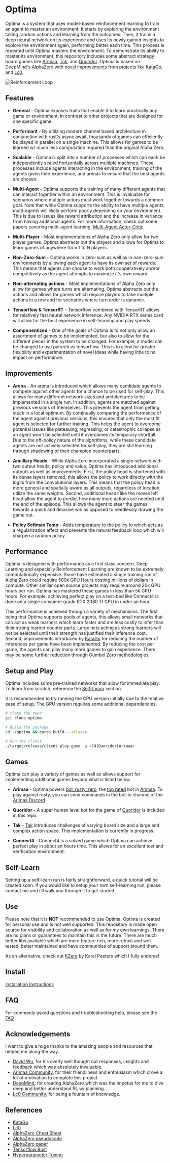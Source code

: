 # Optima

Optima is a system that uses model-based reinforcement learning to train an agent to master an environment. It starts by exploring the environment taking random actions and learning from the outcomes. Then, it trains a deep neural network on its experience and uses its newly gained insights to explore the environment again, performing better each time. This process is repeated until Optima masters the environment. To demonstrate its ability to master its environment, this repository includes some abstract strategy board games like [Arimaa][Arimaa], [Tak][Tak], and [Quoridor][Quoridor]. Optima is based on DeepMind's [AlphaZero][AlphaZero] with [novel improvements][novel improvements] from projects like [KataGo][KataGo], and [Lc0][Lc0].

![Reinforcement Loop](./assets/reinforcement-loop.png)

## Features

* **General** - Optima exposes traits that enable it to learn practically any game or environment, in contrast to other projects that are designed for one specific game.

* **Performant** - By utilizing modern channel based architecture in conjunction with rust's async await, thousands of games can efficiently be played in parallel on a single machine. This allows for games to be learned w/ much less computation required than the original Alpha Zero.

* **Scalable** - Optima is split into a number of processes which can each be independently scaled horizontally across multiple machines. These processes include agents interacting in the environment, training of the agents given their experience, and arenas to ensure that the best agents are chosen.

* **Multi-Agent** - Optima supports the training of many different agents that can interact together within an environment. This is invaluable for scenarios where multiple actors must work together towards a common goal. Note that while Optima supports the ability to have multiple agents, multi-agents will likely perform poorly depending on your environment. This is due to issues like reward attribution and the increase in variance from having additional agents. For more information, check out some papers covering multi-agent learning. [Multi-Agent Actor-Critic](https://arxiv.org/pdf/1706.02275.pdf)

* **Multi-Player** - Most implementations of Alpha Zero only allow for two player games. Optima abstracts out the players and allows for Optima to learn games of anywhere from 1 to N players.

* **Non-Zero-Sum** - Optima works in zero-sum as well as in non-zero-sum environments by allowing each agent to have its own set of rewards. This means that agents can choose to work both cooperatively and/or competitively as the agent attempts to maximize it's own reward.
* **Non-alternating actions** - Most implementations of Alpha Zero only allow for games where turns are alternating. Optima abstracts out the actions and allows for games which require players to take multiple actions in a row and for scenarios where turn order is dynamic.

* **Tensorflow & TensorRT** - Tensorflow combined with TensorRT allows for relatively fast neural network inference. Any NVIDIA RTX series card will allow for the best experience in self-learning and play speeds.

* **Componentized** - One of the goals of Optima is to not only allow an assortment of games to be implemented, but also to allow for the different pieces in the system to be changed. For example, a model can be changed to use pytorch vs tensorflow. This is to allow for greater flexibility and experimentation of novel ideas while having little to no impact on performance.

## Improvements

* **Arena** - An arena is introduced which allows many candidate agents to compete against other agents for a chance to be used for self-play. This allows for many different network sizes and architectures to be implemented in a single run. In addition, agents are matched against previous versions of themselves. This prevents the agent from getting stuck in a local optimum. By continually comparing the performance of the agent against previous versions, this ensures that only the most fit agent is selected for further training. This helps the agent to overcome potential issues like plateauing, regressing, or catastrophic collapse as an agent won't be selected until it overcomes its temporary shortfall. Due to the off-policy nature of the algorithms, while these candidate agents are not actively selected for self-play, they are still learning through shadowing of their champion counterparts.

* **Ancillary Heads** - While Alpha Zero incorporated a single network with two output heads, policy and value, Optima has introduced additional outputs as well as improvements. First, the policy head is shortened with its dense layers removed, this allows the policy to work directly with the logits from the convolutional layers. This means that the policy head is more general and spatially aware as all outputs, regardless of location, utilize the same weights. Second, additional heads like the moves left head allow the agent to predict how many more actions are needed until the end of the episode. This allows the agent to steer the games towards a quick and decisive win as opposed to needlessly drawing the game out.

* **Policy Softmax Temp** - Adds temperature to the policy to which acts as a regularization affect and prevents the natural feedback loop which will sharpen a random policy.

## Performance

Optima is designed with performance as a first class concern. Deep Learning and especially Reinforcement Learning are known to be extremely computationally expensive. Some have estimated a single training run of Alpha Zero could require 500k GPU Hours costing millions of dollars in compute. Other similar open source projects may require around 20k GPU hours per run. Optima has mastered these games in less than 5k GPU hours. For example, achieving perfect play on a test-bed like Connect4 is done on a single consumer grade RTX 2080 TI GPU in under an hour.

This performance is achieved through a variety of mechanisms. The first being that Optima supports pools of agents, this allows small networks that can act as weak learners which learn faster and are less costly to infer than their strong learner counter parts. Large nets acting as strong learners will not be selected until their strength has justified their inference cost. Second, improvements introduced by [KataGo][KataGo] for reducing the number of inferences per game have been implemented. By reducing the cost per game, the agents can play many more games to gain experience. There may be some further reduction through Gumbel Zero methodologies.

## Setup and Play

Optima includes some pre-trained networks that allow for immediate play. To learn from scratch, reference the [Self-Learn](#self-learn) section.

It is recommended to try running the CPU version initially due to the relative ease of setup. The GPU version requires some additional dependencies.


```bash
# clone the repo
git clone optima

# Build the package
cd ./optima && cargo build --release

# Run the client
./target/release/client play game -g <C4|Quoridor|Arimaa>
```

## Games

Optima can play a variety of games as well as allows support for implementing additional games beyond what is listed below.

* **Arimaa** - Optima powers [bot_rusty_zero][bot_rusty_zero], the [top rated][top rated] bot in [Arimaa][Arimaa]. To play against rusty, you can send commands in the bot-io channel of the [Arimaa Discord][Arimaa Discord]

* **Quoridor** - A super human level bot for the game of [Quoridor][Quoridor] is included in this repo.
* **Tak** - [Tak][Tak] introduces challenges of varying board size and a large and complex action space. This implementation is currently in progress.

* **Connect4** - Connect4 is a solved game which Optima can achieve perfect play in about an hours time. This allows for an excellent test and verification environment.

## Self-Learn

Setting up a self-learn run is fairly straightforward, a quick tutorial will be created soon. If you would like to setup your own self-learning run, please contact me and i'll walk you through it to get started.

## Use

Please note that it is **NOT** recommended to use Optima. Optima is created for personal use and is not well supported. This repository is made open source for visibility and collaboration as well as for my own learnings. There are no plans or guarantees to maintain this in the future. There are much better libs available which are more feature rich, more robust and well tested, better maintained and have communities of support around them.

As an alternative, check out [KZero][KZero] by Karel Peeters which I fully endorse!

## Install

[Installation Instructions](./INSTALL.md)

## FAQ

For commonly asked questions and troubleshooting help, please see the [FAQ](./FAQ.md)

## Acknowledgements

I want to give a huge thanks to the amazing people and resources that helped me along the way.

* [David Wu][David Wu], for his overly well thought out responses, insights and feedback which was absolutely invaluable.
* [Arimaa Community][Arimaa Discord], for their friendliness and enthusiasm which drove a lot of motivation to complete this project.
* [DeepMind][DeepMind], for creating AlphaZero which was the impetus for me to dive deep and better understand RL w/ planning.
* [Lc0 Community][Lc0 Community], for being a fountain of knowledge.

## References

* [KataGo][KataGo]
* [Lc0][Lc0]
* [AlphaZero Cheat Sheet][AlphaZero Cheat Sheet]
* [AlphaZero pseudocode][AlphaZero pseudocode]
* [AlphaZero paper][AlphaZero paper]
* [Tensorflow Rust][Tensorflow Rust]
* [Hyperparameter Tuning][Hyperparameter Tuning]

[AlphaZero]: https://www.deepmind.com/blog/alphazero-shedding-new-light-on-chess-shogi-and-go
[AlphaZero Cheat Sheet]: https://adspassets.blob.core.windows.net/website/content/alpha_go_zero_cheat_sheet.png
[AlphaZero paper]: http://blog.lczero.org/2018/12/alphazero-paper-and-lc0-v0191.html
[AlphaZero pseudocode]: https://gist.github.com/erenon/cb42f6656e5e04e854e6f44a7ac54023
[Arimaa]: http://arimaa.com
[Arimaa Discord]: https://discord.com/invite/XTAcDjR
[bot_rusty_zero]: http://arimaa.com/arimaa/mwiki/index.php/List_of_bots
[David Wu]: https://github.com/lightvector
[DeepMind]: https://www.deepmind.com/
[Hyperparameter Tuning]: https://medium.com/oracledevs/lessons-from-alpha-zero-part-6-hyperparameter-tuning-b1cfcbe4ca9a
[KataGo]: https://github.com/lightvector/KataGo
[KZero]: https://github.com/KarelPeeters/kZero
[Lc0]: https://lczero.org/
[Lc0 Community]: https://lczero.org/about/community/
[novel improvements]: https://arxiv.org/abs/1902.10565
[Quoridor]: https://boardgamegeek.com/boardgame/624/quoridor
[Tensorflow Rust]: https://github.com/tensorflow/rust
[Tak]: https://ustak.org/
[top rated]: http://arimaa.com/arimaa/gameroom/topRatedBots.cgi?r=1